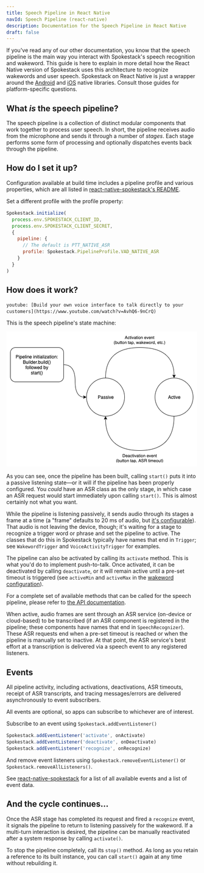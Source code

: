 ```yaml
---
title: Speech Pipeline in React Native
navId: Speech Pipeline (react-native)
description: Documentation for the Speech Pipeline in React Native
draft: false
---
```


If you've read any of our other documentation, you know that the speech pipeline is the main way you interact with Spokestack's speech recognition and wakeword. This guide is here to explain in more detail how the React Native version of Spokestack uses this architecture to recognize wakewords and user speech. Spokestack on React Native is just a wrapper around the [Android](/docs/Android/speech-pipeline) and [iOS](/docs/iOS/speech-pipeline) native libraries. Consult those guides for platform-specific questions.

## What _is_ the speech pipeline?

The speech pipeline is a collection of distinct modular components that work together to process user speech. In short, the pipeline receives audio from the microphone and sends it through a number of _stages_. Each stage performs some form of processing and optionally dispatches events back through the pipeline.

## How do I set it up?

Configuration available at build time includes a pipeline profile and various properties, which are all listed in [react-native-spokestack's README](https://github.com/spokestack/react-native-spokestack#spokestackconfig).

Set a different profile with the profile property:

```js
Spokestack.initialize(
  process.env.SPOKESTACK_CLIENT_ID,
  process.env.SPOKESTACK_CLIENT_SECRET,
  {
    pipeline: {
      // The default is PTT_NATIVE_ASR
      profile: Spokestack.PipelineProfile.VAD_NATIVE_ASR
    }
  }
)
```

## How does it work?

`youtube: [Build your own voice interface to talk directly to your customers](https://www.youtube.com/watch?v=AvhQ6-9nCrQ)`

This is the speech pipeline's state machine:

![speech pipeline](images/speech_pipeline.png 'speech pipeline')

As you can see, once the pipeline has been built, calling `start()` puts it into a passive listening state—or it will if the pipeline has been properly configured. You _could_ have an ASR class as the only stage, in which case an ASR request would start immediately upon calling `start()`. This is almost certainly not what you want.

While the pipeline is listening passively, it sends audio through its stages a frame at a time (a "frame" defaults to 20 ms of audio, but [it's configurable](/docs/Concepts/pipeline-configuration#runtime-tunable-parameters)). That audio is not leaving the device, though; it's waiting for a stage to recognize a trigger word or phrase and set the pipeline to active. The classes that do this in Spokestack typically have names that end in `Trigger`; see `WakewordTrigger` and `VoiceActivityTrigger` for examples.

The pipeline can also be activated by calling its `activate` method. This is what you'd do to implement push-to-talk. Once activated, it can be deactivated by calling `deactivate`, or it will remain active until a pre-set timeout is triggered (see `activeMin` and `activeMax` in the [wakeword configuration](https://github.com/spokestack/react-native-spokestack#wakewordconfig)).

For a complete set of available methods that can be called for the speech pipeline, please refer to [the API documentation](https://github.com/spokestack/react-native-spokestack#api-documentation).

When active, audio frames are sent through an ASR service (on-device or cloud-based) to be transcribed (if an ASR component is registered in the pipeline; these components have names that end in `SpeechRecognizer`). These ASR requests end when a pre-set timeout is reached or when the pipeline is manually set to inactive. At that point, the ASR service's best effort at a transcription is delivered via a speech event to any registered listeners.

## Events

All pipeline activity, including activations, deactivations, ASR timeouts, receipt of ASR transcripts, and tracing messages/errors are delivered asynchronously to event subscribers.

All events are optional, so apps can subscribe to whichever are of interest.

Subscribe to an event using `Spokestack.addEventListener()`

```js
Spokestack.addEventListener('activate', onActivate)
Spokestack.addEventListener('deactivate', onDeactivate)
Spokestack.addEventListener('recognize', onRecognize)
```

And remove event listeners using `Spokestack.removeEventListener()` or `Spokestack.removeAllListeners()`.

See [react-native-spokestack](https://github.com/spokestack/react-native-spokestack#events) for a list of all available events and a list of event data.

## And the cycle continues...

Once the ASR stage has completed its request and fired a `recognize` event, it signals the pipeline to return to listening passively for the wakeword. If a multi-turn interaction is desired, the pipeline can be manually reactivated after a system response by calling `activate()`.

To stop the pipeline completely, call its `stop()` method. As long as you retain a reference to its built instance, you can call `start()` again at any time without rebuilding it.
